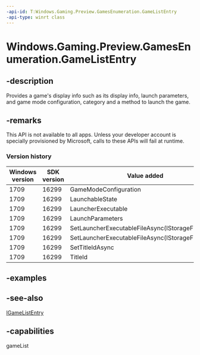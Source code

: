 ```yaml
---
-api-id: T:Windows.Gaming.Preview.GamesEnumeration.GameListEntry
-api-type: winrt class
---
```


<!-- Class syntax.
public class GameListEntry : Windows.Gaming.Preview.GamesEnumeration.IGameListEntry
-->

# Windows.Gaming.Preview.GamesEnumeration.GameListEntry

## -description
Provides a game's display info such as its display info, launch parameters, and game mode configuration, category and a method to launch the game. 

## -remarks
This API is not available to all apps. Unless your developer account is specially provisioned by Microsoft, calls to these APIs will fail at runtime.

### Version history

| Windows version | SDK version | Value added |
| -- | -- | -- |
| 1709 | 16299 | GameModeConfiguration |
| 1709 | 16299 | LaunchableState |
| 1709 | 16299 | LauncherExecutable |
| 1709 | 16299 | LaunchParameters |
| 1709 | 16299 | SetLauncherExecutableFileAsync(IStorageFile) |
| 1709 | 16299 | SetLauncherExecutableFileAsync(IStorageFile,String) |
| 1709 | 16299 | SetTitleIdAsync |
| 1709 | 16299 | TitleId |

## -examples

## -see-also
[IGameListEntry](igamelistentry.md)


## -capabilities
gameList
